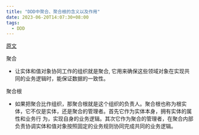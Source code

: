 ```yaml
---
title: "DDD中聚合、聚合根的含义以及作用"
date: 2023-06-20T14:07:30+08:00
tags:
  - DDD
---
```


[原文](https://www.cnblogs.com/Courage129/p/14861100.html)

聚合

- 让实体和值对象协同工作的组织就是聚合, 它用来确保这些领域对象在实现共同的业务逻辑时，能保证数据的一致性。

聚合根

- 如果把聚合比作组织，那聚合根就是这个组织的负责人。聚合根也称为根实体，它不仅是实体，还是聚合的管理者。首先它作为实体本身，拥有实体的属性和业务行
  为，实现自身的业务逻辑。其次它作为聚合的管理者，在聚合内部负责协调实体和值对象按照固定的业务规则协同完成共同的业务逻辑。
